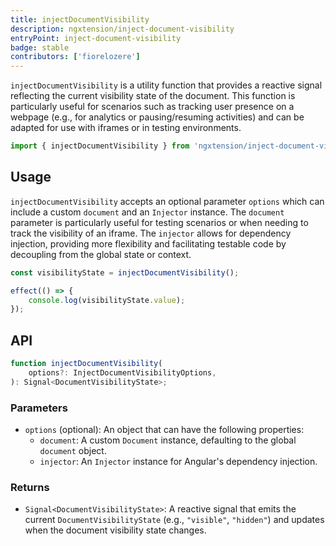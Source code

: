 ```yaml
---
title: injectDocumentVisibility
description: ngxtension/inject-document-visibility
entryPoint: inject-document-visibility
badge: stable
contributors: ['fiorelozere']
---
```


`injectDocumentVisibility` is a utility function that provides a reactive signal reflecting the current visibility state of the document. This function is particularly useful for scenarios such as tracking user presence on a webpage (e.g., for analytics or pausing/resuming activities) and can be adapted for use with iframes or in testing environments.

```ts
import { injectDocumentVisibility } from 'ngxtension/inject-document-visibility';
```

## Usage

`injectDocumentVisibility` accepts an optional parameter `options` which can include a custom `document` and an `Injector` instance. The `document` parameter is particularly useful for testing scenarios or when needing to track the visibility of an iframe. The `injector` allows for dependency injection, providing more flexibility and facilitating testable code by decoupling from the global state or context.

```ts
const visibilityState = injectDocumentVisibility();

effect(() => {
	console.log(visibilityState.value);
});
```

## API

```ts
function injectDocumentVisibility(
	options?: InjectDocumentVisibilityOptions,
): Signal<DocumentVisibilityState>;
```

### Parameters

- `options` (optional): An object that can have the following properties:
  - `document`: A custom `Document` instance, defaulting to the global `document` object.
  - `injector`: An `Injector` instance for Angular's dependency injection.

### Returns

- `Signal<DocumentVisibilityState>`: A reactive signal that emits the current `DocumentVisibilityState` (e.g., `"visible"`, `"hidden"`) and updates when the document visibility state changes.
